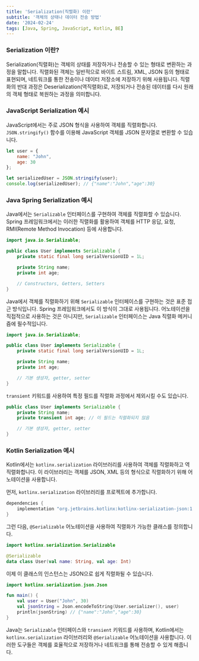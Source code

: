 ```yaml
---
title: 'Serialization(직렬화) 이란'
subtitle: '객체의 상태나 데이터 전송 방법'
date: '2024-02-24'
tags: [Java, Spring, JavaScript, Kotlin, BE]
---
```


### Serialization 이란?

Serialization(직렬화)는 객체의 상태를 저장하거나 전송할 수 있는 형태로 변환하는 과정을 말합니다. 직렬화된 객체는 일반적으로 바이트 스트림, XML, JSON 등의 형태로 표현되며, 네트워크를 통한 전송이나 데이터 저장소에 저장하기 위해 사용됩니다. 직렬화의 반대 과정은 Deserialization(역직렬화)로, 저장되거나 전송된 데이터를 다시 원래의 객체 형태로 복원하는 과정을 의미합니다.


### JavaScript Serialization 예시

JavaScript에서는 주로 JSON 형식을 사용하여 객체를 직렬화합니다. `JSON.stringify()` 함수를 이용해 JavaScript 객체를 JSON 문자열로 변환할 수 있습니다.

```javascript
let user = {
    name: "John",
    age: 30
};

let serializedUser = JSON.stringify(user);
console.log(serializedUser); // {"name":"John","age":30}
```

### Java Spring Serialization 예시

Java에서는 `Serializable` 인터페이스를 구현하여 객체를 직렬화할 수 있습니다. Spring 프레임워크에서는 이러한 직렬화를 활용하여 객체를 HTTP 응답, 요청, RMI(Remote Method Invocation) 등에 사용합니다.

```java
import java.io.Serializable;

public class User implements Serializable {
    private static final long serialVersionUID = 1L;

    private String name;
    private int age;

    // Constructors, Getters, Setters
}
```

Java에서 객체를 직렬화하기 위해 `Serializable` 인터페이스를 구현하는 것은 표준 접근 방식입니다. Spring 프레임워크에서도 이 방식이 그대로 사용됩니다. 어노테이션을 직접적으로 사용하는 것은 아니지만, `Serializable` 인터페이스는 Java 직렬화 메커니즘에 필수적입니다.

```java
import java.io.Serializable;

public class User implements Serializable {
    private static final long serialVersionUID = 1L;

    private String name;
    private int age;

    // 기본 생성자, getter, setter
}
```

`transient` 키워드를 사용하여 특정 필드를 직렬화 과정에서 제외시킬 수도 있습니다.

```java
public class User implements Serializable {
    private String name;
    private transient int age; // 이 필드는 직렬화되지 않음

    // 기본 생성자, getter, setter
}
```

### Kotlin Serialization 예시

Kotlin에서는 `kotlinx.serialization` 라이브러리를 사용하여 객체를 직렬화하고 역직렬화합니다. 이 라이브러리는 객체를 JSON, XML 등의 형식으로 직렬화하기 위해 어노테이션을 사용합니다.

먼저, `kotlinx.serialization` 라이브러리를 프로젝트에 추가합니다.

```java
dependencies {
    implementation "org.jetbrains.kotlinx:kotlinx-serialization-json:1.0.1"
}
```

그런 다음, `@Serializable` 어노테이션을 사용하여 직렬화가 가능한 클래스를 정의합니다.

```kotlin
import kotlinx.serialization.Serializable

@Serializable
data class User(val name: String, val age: Int)
```

이제 이 클래스의 인스턴스는 JSON으로 쉽게 직렬화될 수 있습니다.

```kotlin
import kotlinx.serialization.json.Json

fun main() {
    val user = User("John", 30)
    val jsonString = Json.encodeToString(User.serializer(), user)
    println(jsonString) // {"name":"John","age":30}
}
```

Java는 `Serializable` 인터페이스와 `transient` 키워드를 사용하며, Kotlin에서는 `kotlinx.serialization` 라이브러리와 `@Serializable` 어노테이션을 사용합니다. 이러한 도구들은 객체를 효율적으로 저장하거나 네트워크를 통해 전송할 수 있게 해줍니다.